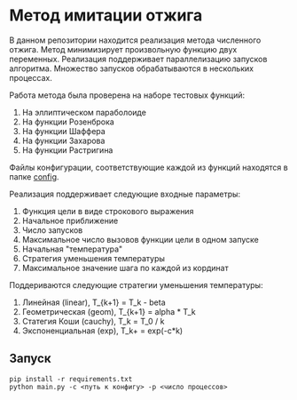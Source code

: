 # Метод имитации отжига

В данном репозитории находится реализация метода численного отжига. Метод минимизирует произвольную функцию двух переменных. Реализация поддерживает параллелизацию запусков алгоритма. Множество запусков обрабатываются в нескольких процессах. 

Работа метода была проверена на наборе тестовых функций:
1. На эллиптическом параболоиде
2. На функции Розенброка
3. На функции Шаффера
4. На функции Захарова
5. На функции Растригина

Файлы конфигурации, соответствующие каждой из функций находятся в папке [config](config).

Реализация поддерживает следующие входные параметры:
1. Функция цели в виде строкового выражения
2. Начальное приближение
3. Число запусков
4. Максимальное число вызовов функции цели в одном запуске
5. Начальная "температура"
6. Стратегия уменьшения температуры
7. Максимальное значение шага по каждой из кординат

Поддериваются следующие стратегии уменьшения температуры:
1. Линейная (linear), T_{k+1} = T_k - beta
2. Геометрическая (geom), T_{k+1} = alpha * T_k
3. Статегия Коши (cauchy), T_k = T_0 / k
4. Экспоненциальная (exp), T_k+ = exp(-c*k) 

## Запуск
```
pip install -r requirements.txt
python main.py -c <путь к конфигу> -p <число процессов>
```
